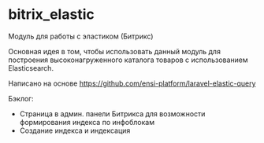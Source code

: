 # bitrix_elastic
Модуль для работы с эластиком (Битрикс)

Основная идея в том, чтобы использовать данный модуль для построения высоконагруженного каталога товаров с использованием Elasticsearch.

Написано на основе https://github.com/ensi-platform/laravel-elastic-query

Бэклог:
- Страница в админ. панели Битрикса для возможности формирования индекса по инфоблокам
- Создание индекса и индексация
